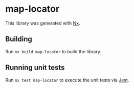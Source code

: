 # map-locator

This library was generated with [Nx](https://nx.dev).

## Building

Run `nx build map-locator` to build the library.

## Running unit tests

Run `nx test map-locator` to execute the unit tests via [Jest](https://jestjs.io).
